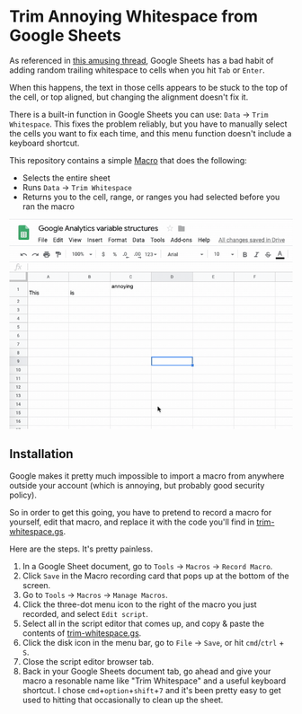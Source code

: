 # Trim Annoying Whitespace from Google Sheets

As referenced in [this amusing thread](https://support.google.com/docs/thread/18235069?hl=en), Google Sheets has a bad habit of adding random trailing whitespace to cells when you hit `Tab` or `Enter`.

When this happens, the text in those cells appears to be stuck to the top of the cell, or top aligned, but changing the alignment doesn't fix it.

There is a built-in function in Google Sheets you can use: `Data` → `Trim Whitespace`. This fixes the problem reliably, but you have to manually select the cells you want to fix each time, and this menu function doesn't include a keyboard shortcut.

This repository contains a simple [Macro](https://developers.google.com/apps-script/guides/sheets/macros) that does the following:

* Selects the entire sheet
* Runs `Data` → `Trim Whitespace`
* Returns you to the cell, range, or ranges you had selected before you ran the macro

![Demonstration of functionality](annoying.gif)

## Installation

Google makes it pretty much impossible to import a macro from anywhere outside your account (which is annoying, but probably good security policy).

So in order to get this going, you have to pretend to record a macro for yourself, edit that macro, and replace it with the code you'll find in [trim-whitespace.gs](trim-whitespace.gs).

Here are the steps. It's pretty painless.

1. In a Google Sheet document, go to `Tools` → `Macros` → `Record Macro`.
1. Click `Save` in the Macro recording card that pops up at the bottom of the screen.
1. Go to `Tools` → `Macros` → `Manage Macros`.
1. Click the three-dot menu icon to the right of the macro you just recorded, and select `Edit script`.
1. Select all in the script editor that comes up, and copy & paste the contents of [trim-whitespace.gs](trim-whitespace.gs).
1. Click the disk icon in the menu bar, go to `File` → `Save`, or hit `cmd`/`ctrl` + `S`.
1. Close the script editor browser tab.
1. Back in your Google Sheets document tab, go ahead and give your macro a resonable name like "Trim Whitespace" and a useful keyboard shortcut. I chose `cmd`+`option`+`shift`+`7` and it's been pretty easy to get used to hitting that occasionally to clean up the sheet.